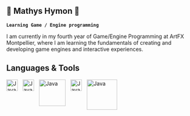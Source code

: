 ## 🌵 Mathys Hymon 🌵
**`Learning Game / Engine programming`**

I am currently in my fourth year of Game/Engine Programming at ArtFX Montpellier, where I am learning the fundamentals of creating and developing game engines and interactive experiences.

## Languages & Tools

<img align="left" alt="Java" width="30px" style="padding-right:10px;" src="https://upload.wikimedia.org/wikipedia/commons/1/18/ISO_C%2B%2B_Logo.svg">
<img align="left" alt="Java" width="30px" style="padding-right:10px;" src="https://upload.wikimedia.org/wikipedia/commons/b/bd/Logo_C_sharp.svg">
<img align="left" alt="Java" width="70px" style="padding-right:10px;" src="https://upload.wikimedia.org/wikipedia/commons/e/e9/Opengl-logo.svg">
<img align="left" alt="Java" width="30px" style="padding-right:10px;" src="https://cdn2.unrealengine.com/ue-logotype-2023-vertical-white-1686x2048-bbfded26daa7.png">
<img align="left" alt="Java" width="80px" style="padding-right:10px;" src="https://alexdunn.org/wp-content/uploads/2017/05/unity-logo-white.png?w=633">
<br/>
<!--
**Mathys-Hymon/Mathys-Hymon** is a ✨ _special_ ✨ repository because its `README.md` (this file) appears on your GitHub profile.

Here are some ideas to get you started:

- 🔭 I’m currently working on ...
- 🌱 I’m currently learning ...
- 👯 I’m looking to collaborate on ...
- 🤔 I’m looking for help with ...
- 💬 Ask me about ...
- 📫 How to reach me: ...
- 😄 Pronouns: ...
- ⚡ Fun fact: ...
-->
